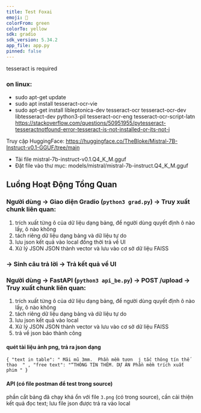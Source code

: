 ```yaml
---
title: Test Foxai
emoji: 🦀
colorFrom: green
colorTo: yellow
sdk: gradio
sdk_version: 5.34.2
app_file: app.py
pinned: false
---
```

tesseract is required  
### on linux:  
- sudo apt-get update  
- sudo apt install tesseract-ocr-vie  
- sudo apt-get install libleptonica-dev tesseract-ocr tesseract-ocr-dev libtesseract-dev python3-pil tesseract-ocr-eng tesseract-ocr-script-latn  
https://stackoverflow.com/questions/50951955/pytesseract-tesseractnotfound-error-tesseract-is-not-installed-or-its-not-i

Truy cập HuggingFace: https://huggingface.co/TheBloke/Mistral-7B-Instruct-v0.1-GGUF/tree/main
- Tải file mistral-7b-instruct-v0.1.Q4_K_M.gguf
- Đặt file vào thư mục: models/mistral/mistral-7b-instruct.Q4_K_M.gguf


## Luồng Hoạt Động Tổng Quan  
### Người dùng → Giao diện Gradio (`python3 grad.py`) → Truy xuất chunk liên quan:
1. trích xuất từng ô của dữ liệu dạng bảng, để người dùng quyết định ô nào lấy, ô nào không 
2. tách riêng dữ liệu dạng bảng và dữ liệu tự do
3. lưu json kết quả vào local đồng thời trả về UI
4. Xử lý JSON JSON thành vector và lưu vào cơ sở dữ liệu FAISS 
### → Sinh câu trả lời → Trả kết quả về UI  
### Người dùng → FastAPI (`python3 api_be.py`) → POST /upload → Truy xuất chunk liên quan:
1. trích xuất từng ô của dữ liệu dạng bảng, để người dùng quyết định ô nào lấy, ô nào không 
2. tách riêng dữ liệu dạng bảng và dữ liệu tự do
3. lưu json kết quả vào local 
4. Xử lý JSON JSON thành vector và lưu vào cơ sở dữ liệu FAISS
5. trả về json báo thành công 

#### quét tài liệu ảnh png, trả ra json dạng  
`{
"text in table": " Mãi mũ 3mm.  Phần mềm tươn  j tắc thông tín thế thao  " ,
"free text": "“THÒNG TÍN THÊM. DỰ ÁN Phần mềm trích xuất phim "
} `  

       


#### API (có file postman để test trong source)


phần cắt bảng đã chạy khá ổn với file `3.png` (có trong source), cần cải thiện kết quả đọc text; lưu file json được trả ra vào local
